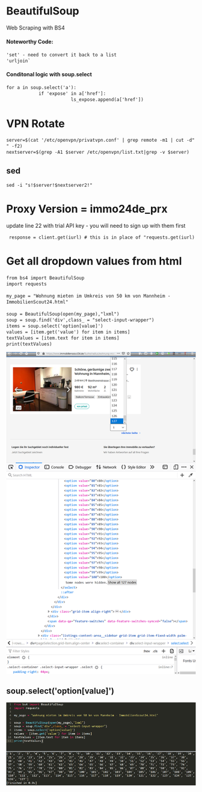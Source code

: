 # BeautifulSoup
Web Scraping with BS4

#### Noteworthy Code: 
    'set' - need to convert it back to a list
    'urljoin`

#### Conditonal logic with soup.select

    for a in soup.select('a'):
                if 'expose' in a['href']:
                            ls_expose.append(a['href'])
# VPN Rotate
    server=$(cat '/etc/openvpn/privatvpn.conf' | grep remote -m1 | cut -d" " -f2)
    nextserver=$(grep -A1 $server /etc/openvpn/list.txt|grep -v $server)
    
## sed
    sed -i "s!$server!$nextserver2!"
  
 # Proxy Version = immo24de_prx
 update line 22 with trial API key - you will need to sign up with them first
 
     response = client.get(iurl) # this is in place of "requests.get(iurl)
     
 # Get all dropdown values from html     
    from bs4 import BeautifulSoup
    import requests

    my_page = "Wohnung mieten im Umkreis von 50 km von Mannheim - ImmobilienScout24.html"

    soup = BeautifulSoup(open(my_page),"lxml")
    soup = soup.find('div',class_ = "select-input-wrapper")
    items = soup.select('option[value]')
    values = [item.get('value') for item in items]
    textValues = [item.text for item in items]
    print(textValues)
    
<a href="https://github.com/RGGH/BeautifulSoup/edit/MySQL_version/README.md">
  <img src="https://github.com/RGGH/Misc/blob/master/dropdown_127_800w.png" alt="Dropdown Values" style="">
</a> 

 
## soup.select('option[value]')


<a href="https://github.com/RGGH/BeautifulSoup/edit/MySQL_version/README.md">
<img src="https://github.com/RGGH/Misc/blob/master/get_dropdown_values-result_800w.png" alt="Get the dropdown Values" style="">
</a> 
